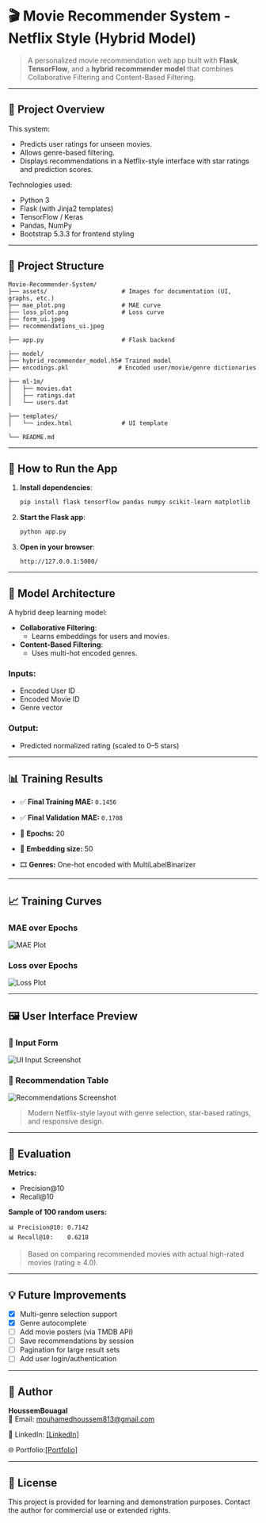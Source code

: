 # 🎬 Movie Recommender System - Netflix Style (Hybrid Model)

> A personalized movie recommendation web app built with **Flask**, **TensorFlow**, and a **hybrid recommender model** that combines Collaborative Filtering and Content-Based Filtering.

---

## 📌 Project Overview

This system:
- Predicts user ratings for unseen movies.
- Allows genre-based filtering.
- Displays recommendations in a Netflix-style interface with star ratings and prediction scores.

Technologies used:
- Python 3
- Flask (with Jinja2 templates)
- TensorFlow / Keras
- Pandas, NumPy
- Bootstrap 5.3.3 for frontend styling

---

## 📂 Project Structure

```
Movie-Recommender-System/
├── assets/                     # Images for documentation (UI, graphs, etc.)
├── mae_plot.png                # MAE curve
├── loss_plot.png               # Loss curve
├── form_ui.jpeg
├── recommendations_ui.jpeg

├── app.py                      # Flask backend

├── model/  
├── hybrid_recommender_model.h5# Trained model
├── encodings.pkl              # Encoded user/movie/genre dictionaries

├── ml-1m/
│   ├── movies.dat
│   ├── ratings.dat
│   └── users.dat

├── templates/
│   └── index.html              # UI template

└── README.md
```

---

## 🚀 How to Run the App

1. **Install dependencies**:
   ```bash
   pip install flask tensorflow pandas numpy scikit-learn matplotlib
   ```

2. **Start the Flask app**:
   ```bash
   python app.py
   ```

3. **Open in your browser**:
   ```
   http://127.0.0.1:5000/
   ```

---

## 🧠 Model Architecture

A hybrid deep learning model:

- **Collaborative Filtering**:
  - Learns embeddings for users and movies.
- **Content-Based Filtering**:
  - Uses multi-hot encoded genres.

### Inputs:
- Encoded User ID
- Encoded Movie ID
- Genre vector

### Output:
- Predicted normalized rating (scaled to 0–5 stars)

---

## 📊 Training Results

- ✅ **Final Training MAE:** `0.1456`
- ✅ **Final Validation MAE:** `0.1708`

- 🔁 **Epochs:** 20  
- 🧩 **Embedding size:** 50  
- 🎞️ **Genres:** One-hot encoded with MultiLabelBinarizer

---

## 📈 Training Curves

### MAE over Epochs
![MAE Plot](assets/mae_plot.png)

### Loss over Epochs
![Loss Plot](assets/loss_plot.png)

---

## 🖼️ User Interface Preview

### 🎥 Input Form
![UI Input Screenshot](assets/form_ui.jpg)

### 🍿 Recommendation Table
![Recommendations Screenshot](assets/recommendations_ui.jpg)

> Modern Netflix-style layout with genre selection, star-based ratings, and responsive design.

---

## 📐 Evaluation

**Metrics:**
- Precision@10
- Recall@10

**Sample of 100 random users:**
```text
📊 Precision@10: 0.7142
📊 Recall@10:    0.6218
```

> Based on comparing recommended movies with actual high-rated movies (rating ≥ 4.0).

---

## 💡 Future Improvements

- [x] Multi-genre selection support
- [x] Genre autocomplete
- [ ] Add movie posters (via TMDB API)
- [ ] Save recommendations by session
- [ ] Pagination for large result sets
- [ ] Add user login/authentication

---

## 👤 Author

**HoussemBouagal**  
📧 Email: mouhamedhoussem813@gmail.com 

🔗 LinkedIn: [[LinkedIn]](https://www.linkedin.com/in/houssem-eddine-bouagal-98025a297)  

🌐 Portfolio:[[Portfolio]](https://houssembouagal.github.io/Portfolio/)
  

---

## 📄 License

This project is provided for learning and demonstration purposes. Contact the author for commercial use or extended rights.